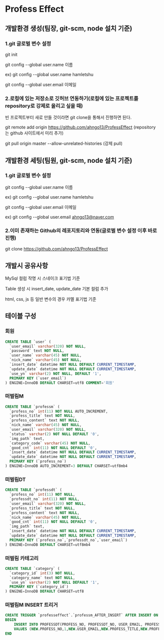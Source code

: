 # Profess Effect

## 개발환경 생성(팀장, git-scm, node 설치 기준)

### 1.git 글로벌 변수 설정

git init

git config --global user.name 이름

ex)
git config --global user.name hamletshu

git config --global user.email 이메일



### 2.로컬에 있는 저장소로 깃허브 연동하기(로컬에 있는 프로젝트를 repository로 강제로 올리고 싶을 때)

빈 프로젝트부터 새로 만들 것이라면 git clone을 통해서 진행하면 된다.

git remote add origin https://github.com/ahngo13/ProfessEffect (repository는 github 사이트에서 미리 추가)

git pull origin master --allow-unrelated-histories (강제 pull)



## 개발환경 세팅(팀원, git-scm, node 설치 기준)

### 1.git 글로벌 변수 설정

git config --global user.name 이름

ex)
git config --global user.name hamletshu

git config --global user.email 이메일

ex)
git config --global user.email ahngo13@naver.com

### 2.이미 존재하는 Github의 레포지토리와 연동(글로벌 변수 설정 이후 바로 진행)



git clone https://github.com/ahngo13/ProfessEffect

## 개발시 공유사항

MySql 컬럼 작명 시 스네이크 표기법 기준

Table 생성 시 insert_date, update_date 기본 컬럼 추가

html, css, js 등 일반 변수의 경우 카멜 표기법 기준




## 테이블 구성

### 회원

~~~sql
CREATE TABLE `user` (
  `user_email` varchar(320) NOT NULL,
  `password` text NOT NULL,
  `user_name` varchar(45) NOT NULL,
  `nick_name` varchar(45) NOT NULL,
  `insert_date` datetime NOT NULL DEFAULT CURRENT_TIMESTAMP,
  `update_date` datetime NOT NULL DEFAULT CURRENT_TIMESTAMP,
  `use_yn` varchar(2) NOT NULL, DEFAULT '1',
  PRIMARY KEY (`user_email`)
) ENGINE=InnoDB DEFAULT CHARSET=utf8 COMMENT='회원'
~~~



### 떠벌림M

~~~sql
CREATE TABLE `professm` (
  `profess_no` int(11) NOT NULL AUTO_INCREMENT,
  `profess_title` text NOT NULL,
  `profess_content` text NOT NULL,
  `nick_name` varchar(45) NOT NULL,
  `user_email` varchar(320) NOT NULL,
  `status` varchar(2) NOT NULL DEFAULT '0',
  `img_path` text,
  `category_code` varchar(45) NOT NULL,
  `good_cnt` int(11) NOT NULL DEFAULT '0',
  `insert_date` datetime NOT NULL DEFAULT CURRENT_TIMESTAMP,
  `update_date` datetime NOT NULL DEFAULT CURRENT_TIMESTAMP,
  PRIMARY KEY (`profess_no`)
) ENGINE=InnoDB AUTO_INCREMENT=3 DEFAULT CHARSET=utf8mb4
~~~



### 떠벌림DT

~~~sql
CREATE TABLE `professdt` (
  `profess_no` int(11) NOT NULL,
  `professdt_no` int(11) NOT NULL,
  `user_email` varchar(320) NOT NULL,
  `profess_title` text NOT NULL,
  `profess_content` text NOT NULL,
  `nick_name` varchar(45) NOT NULL,
  `good_cnt` int(11) NOT NULL DEFAULT '0',
  `img_path` text,
  `insert_date` datetime NOT NULL DEFAULT CURRENT_TIMESTAMP,
  `update_date` datetime NOT NULL DEFAULT CURRENT_TIMESTAMP,
  PRIMARY KEY (`profess_no`,`professdt_no`,`user_email`)
) ENGINE=InnoDB DEFAULT CHARSET=utf8mb4
~~~

### 떠벌림 카테고리

~~~sql
CREATE TABLE `category` (
  `category_id` int(3) NOT NULL,
  `category_name` text NOT NULL,
  `use_yn` varchar(2) NOT NULL DEFAULT '1',
  PRIMARY KEY (`category_id`)
) ENGINE=InnoDB DEFAULT CHARSET=utf8
~~~

### 떠벌림M INSERT 트리거

~~~sql
CREATE TRIGGER `professeffect`.`professm_AFTER_INSERT` AFTER INSERT ON `professm` FOR EACH ROW
BEGIN
	INSERT INTO PROFESSDT(PROFESS_NO, PROFESSDT_NO, USER_EMAIL, PROFESS_TITLE, PROFESS_CONTENT, NICK_NAME, IMG_PATH)
	VALUES (NEW.PROFESS_NO,1,NEW.USER_EMAIL,NEW.PROFESS_TITLE,NEW.PROFESS_CONTENT,NEW.NICK_NAME,NEW.IMG_PATH);
END
~~~
